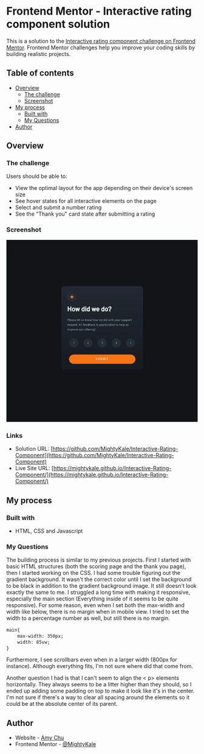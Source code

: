 # Frontend Mentor - Interactive rating component solution

This is a solution to the [Interactive rating component challenge on Frontend Mentor](https://www.frontendmentor.io/challenges/interactive-rating-component-koxpeBUmI). Frontend Mentor challenges help you improve your coding skills by building realistic projects. 

## Table of contents

- [Overview](#overview)
  - [The challenge](#the-challenge)
  - [Screenshot](#screenshot)
- [My process](#my-process)
  - [Built with](#built-with)
  - [My Questions](#my-questions)
- [Author](#author)


## Overview

### The challenge

Users should be able to:

- View the optimal layout for the app depending on their device's screen size
- See hover states for all interactive elements on the page
- Select and submit a number rating
- See the "Thank you" card state after submitting a rating

### Screenshot

![Screeshot](screenshot1.jpg)


### Links

- Solution URL: [https://github.com/MightyKale/Interactive-Rating-Component](https://github.com/MightyKale/Interactive-Rating-Component)
- Live Site URL: [https://mightykale.github.io/Interactive-Rating-Component/](https://mightykale.github.io/Interactive-Rating-Component/)

## My process



### Built with

- HTML, CSS and Javascript

### My Questions

The building process is similar to my previous projects. First I started with basic HTML structures (both the scoring page and the thank you page), then I started working on the CSS. I had some trouble figuring out the gradient background. It wasn't the correct color until I set the background to be black in addition to the gradient background image. It still doesn't look exactly the same to me. I struggled a long time with making it responsive, especially the main section (Everything inside of it seems to be quite responsive). For some reason, even when I set both the max-width and width like below, there is no margin when in mobile view. I tried to set the width to a percentage number as well, but still there is no margin.

```
main{
    max-width: 350px;
    width: 85vw;
}
```
Furthermore, I see scrollbars even when in a larger width (800px for instance). Although everything fits, I'm not sure where did that come from.

Another question I had is that I can't seem to align the < p> elements horizontally. They always seems to be a litter higher than they should, so I ended up adding some padding on top to make it look like it's in the center. I'm not sure if there's a way to clear all spacing around the elements so it could be at the absolute center of its parent.


## Author

- Website - [Amy Chu](www.linkedin.com/in/amy-chu-xiaoxiao)
- Frontend Mentor - [@MightyKale](https://www.frontendmentor.io/profile/MightyKale)

